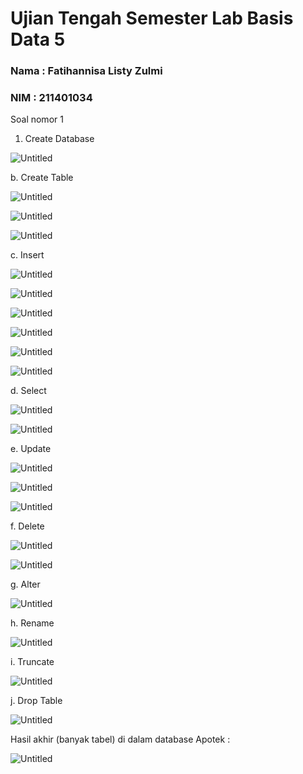 # Ujian Tengah Semester Lab Basis Data 5

### Nama : Fatihannisa Listy Zulmi

### NIM : 211401034

Soal nomor 1

1. Create Database 

![Untitled](Ujian%20Tengah%20Semester%20Lab%20Basis%20Data%205%20a62d7393f40945cc832bed4349366e01/Untitled.png)

b. Create Table

![Untitled](Ujian%20Tengah%20Semester%20Lab%20Basis%20Data%205%20a62d7393f40945cc832bed4349366e01/Untitled%201.png)

![Untitled](Ujian%20Tengah%20Semester%20Lab%20Basis%20Data%205%20a62d7393f40945cc832bed4349366e01/Untitled%202.png)

![Untitled](Ujian%20Tengah%20Semester%20Lab%20Basis%20Data%205%20a62d7393f40945cc832bed4349366e01/Untitled%203.png)

c. Insert 

![Untitled](Ujian%20Tengah%20Semester%20Lab%20Basis%20Data%205%20a62d7393f40945cc832bed4349366e01/Untitled%204.png)

![Untitled](Ujian%20Tengah%20Semester%20Lab%20Basis%20Data%205%20a62d7393f40945cc832bed4349366e01/Untitled%205.png)

![Untitled](Ujian%20Tengah%20Semester%20Lab%20Basis%20Data%205%20a62d7393f40945cc832bed4349366e01/Untitled%206.png)

![Untitled](Ujian%20Tengah%20Semester%20Lab%20Basis%20Data%205%20a62d7393f40945cc832bed4349366e01/Untitled%207.png)

![Untitled](Ujian%20Tengah%20Semester%20Lab%20Basis%20Data%205%20a62d7393f40945cc832bed4349366e01/Untitled%208.png)

![Untitled](Ujian%20Tengah%20Semester%20Lab%20Basis%20Data%205%20a62d7393f40945cc832bed4349366e01/Untitled%209.png)

d. Select

![Untitled](Ujian%20Tengah%20Semester%20Lab%20Basis%20Data%205%20a62d7393f40945cc832bed4349366e01/Untitled%2010.png)

![Untitled](Ujian%20Tengah%20Semester%20Lab%20Basis%20Data%205%20a62d7393f40945cc832bed4349366e01/Untitled%2011.png)

e. Update

![Untitled](Ujian%20Tengah%20Semester%20Lab%20Basis%20Data%205%20a62d7393f40945cc832bed4349366e01/Untitled%2012.png)

![Untitled](Ujian%20Tengah%20Semester%20Lab%20Basis%20Data%205%20a62d7393f40945cc832bed4349366e01/Untitled%2013.png)

![Untitled](Ujian%20Tengah%20Semester%20Lab%20Basis%20Data%205%20a62d7393f40945cc832bed4349366e01/Untitled%2014.png)

f. Delete

![Untitled](Ujian%20Tengah%20Semester%20Lab%20Basis%20Data%205%20a62d7393f40945cc832bed4349366e01/Untitled%2015.png)

![Untitled](Ujian%20Tengah%20Semester%20Lab%20Basis%20Data%205%20a62d7393f40945cc832bed4349366e01/Untitled%2016.png)

g. Alter

![Untitled](Ujian%20Tengah%20Semester%20Lab%20Basis%20Data%205%20a62d7393f40945cc832bed4349366e01/Untitled%2017.png)

h. Rename

![Untitled](Ujian%20Tengah%20Semester%20Lab%20Basis%20Data%205%20a62d7393f40945cc832bed4349366e01/Untitled%2018.png)

i. Truncate

![Untitled](Ujian%20Tengah%20Semester%20Lab%20Basis%20Data%205%20a62d7393f40945cc832bed4349366e01/Untitled%2019.png)

j. Drop Table

![Untitled](Ujian%20Tengah%20Semester%20Lab%20Basis%20Data%205%20a62d7393f40945cc832bed4349366e01/Untitled%2020.png)

Hasil akhir (banyak tabel) di dalam database Apotek :

![Untitled](Ujian%20Tengah%20Semester%20Lab%20Basis%20Data%205%20a62d7393f40945cc832bed4349366e01/Untitled%2021.png)